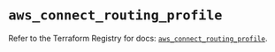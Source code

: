 # `aws_connect_routing_profile`

Refer to the Terraform Registry for docs: [`aws_connect_routing_profile`](https://registry.terraform.io/providers/hashicorp/aws/5.98.0/docs/resources/connect_routing_profile).

